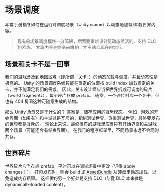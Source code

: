 # 场景调度

本篇手册指导如何在运行时调度场景（Unity scene）以动态地加载/卸载世界内容。

> 现有的场景调度模块十分简陋，后面要重新设计更动态灵活的、支持 DLC 的系统。
> 本篇内容是完全前瞻的，并不贴合现在的实际。

## 场景和关卡不是一回事

我们的游戏涉及到地图区域（即所谓「关卡」）的动态加载与调度，并且动态性是极高的。
Unity 的场景调度系统只能在固定的位置按 build index 加载固定的关卡，并不能满足我们的需求。
因此，关卡设计师应当把世界拆成可调度的碎片（world fragments），每个碎片存成 prefab。
通常，一个碎片对应一个关卡，但也有 404 房间这种可随意生成的结构。

那么 Unity 场景又是干什么的？
答案是：储存应用的互斥模态。
例如，游戏的开始界面（如果有）和主游戏是互斥的，机制测试世界、渲染测试世界、最终要发布的世界都是互斥的。
理论上来说，最终发布的游戏里应当只有开始界面和主游戏两个场景（可能还会有结束界面）。
在我们的程序框架里，不同场景永远不会同时共存。

## 世界碎片

世界碎片应当存成 prefab，平时可以在调试场景中更改（记得 apply changes！）。
打包发布时，则会 build 成 [AssetBundle](https://docs.unity3d.com/Manual/AssetBundlesIntro.html) 从硬盘里动态加载，以免造成内存瓶颈。
这样做的另一个好处是支持 DLC（毕竟 DLC 本来就是 dynamically-loaded content）。